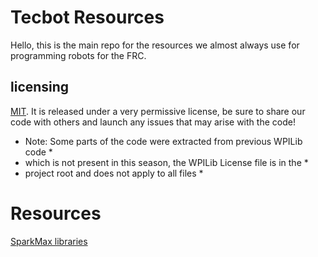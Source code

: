 # Tecbot Resources

Hello, this is the main repo for the resources we almost always
use for programming robots for the FRC.


## licensing
[MIT](/LICENSE). It is released under a very permissive license, be sure
to share our code with others and launch any issues 
that may arise with the code!

* Note: Some parts of the code were extracted from previous WPILib code *
* which is not present in this season, the WPILib License file is in the *
* project root and does not apply to all files *

# Resources
<a href="http://www.revrobotics.com/content/sw/max/sdk/SPARK-MAX-SDK-v1.5.1.zip">SparkMax libraries</a> 
